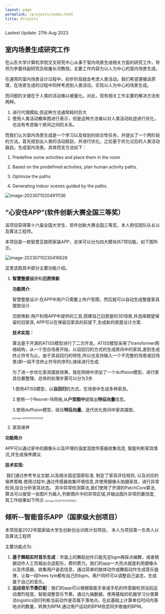 ```yaml
---
layout: page
permalink: /projects/index.html
title: Projects
---
```


Lastest Update: 27th Aug 2023&nbsp; 

## 室内场景生成研究工作

​		在山东大学计算机学院交叉研究中心从事于室内场景生成相关方面的研究工作，导师为李曼祎副研究员和屠长河教授。主要工作内容为以人为中心的室内场景生成。

​		在通常的室内场景设计过程中，初步阶段就会考虑人类活动。我们希望遵循该原理，在场景生成的过程中同样考虑到人类活动，实现以人为中心的场景生成。

而问题的关键在于人类的活动难以被量化。对此，现有相关工作主要的解决方法有两种。

1. 进行代理模拟,但这种方法通常耗时巨大
2. 使用人类活动概率图进行表示，但是这种方法难以对人类活动轨迹进行优化，也没有考虑每个房间之间的关系。

而我们认为室内场景生成是一个学习以及规划的综合性任务，并提出了一个两阶段的方法。首先规划出人类的活动路劲，并进行优化。之后基于优化过后的人类活动路劲，生成室内场景。具体而言方法如下：

1. Predefine some activities and place them in the room

2. Based on the predefined activities, plan human activity paths. 

3. Optimize the paths

4. Generating indoor scenes guided by the paths.


![image-20230710204911136](C:\Users\90302\AppData\Roaming\Typora\typora-user-images\image-20230710204911136.png)

 

 

 

## “心安住APP”(软件创新大赛全国三等奖）

该项目获得第十六届全国大学生、软件创新大赛全国三等奖。本人担任团队队长以及算法工程师。

本项目是一款智慧互联网家装APP，总体可以分为四大模块共7项功能，如下图所示。

![image-20230710230416628](C:\Users\90302\AppData\Roaming\Typora\typora-user-images\image-20230710230416628.png)

这里选取其中部分主要功能介绍。

1. **智慧整屋设计**和**旧房焕新**

   **功能简介**:

   智慧整屋设计:在APP中用户只需要上传户型图，然后就可以自动生成整屋家具摆放设计.

   旧房焕新:用户利用APP中提供的工具,搭建自己旧房屋的3D场景,并选择期望保留的旧家具, APP可以在保留旧家具的前提下,生成新的房屋设计方案.

   **技术实现：**

   ​		算法基于开源的ATISS模型进行了二次开发。ATISS模型采用了transformer网络结构，从一个空白场景开始，以自回归的方式的生成房间中的家具,直到生成终止符号为止。由于其自回归的特性,所以也支持输入一个不完整的场景或旧场景(即一段不含终止符号的序列),继续进行生成.

   为了进一步优化家具摆放效果，我在网络中添加了一个duffision模型，进行家具位置整理。总体的处理步骤可以分为3步.

   1.使用ATISS模型，以**自回归**的方式，在场景中生成多种家具。

   2.使用一个Resnet-18网络,从**户型图中**提取出**特征向量**信息。

   3.使用duffision模型，结合**特征向量**。迭代优化房间中家具摆放。

   <img src="C:\Users\90302\AppData\Roaming\Typora\typora-user-images\image-20230710231243143.png" alt="image-20230710231243143" style="zoom:50%;" />

2. 家具保养

**功能简介**

APP可以通过家中的摄像头以及环境的温度湿度传感器收集信息, 智能判断家具情况,并生成保养建议.

**技术实现:**

​		我们通过参考专业文献,以及相关固定国家标准, 制定了家具评估规则, 以及对应的保养策略.使用过程中,通过传感器收集环境信息,并使用摄像头拍摄家具，进行异常检测,综合分析家具状态。 其中异常检测算法,我们使用了开源的PatchCore算法, 算法可以接受一张图片为输入,判断图片中的异常区域,并输出图片异常的置信度, 其工作结果如下所示
<img src="C:\Users\90302\AppData\Roaming\Typora\typora-user-images\image-20230710232955622.png" alt="image-20230710232955622" style="zoom:50%;" /> 



## 倾听--智能音乐APP（国家级大创项目）

本项目是2022年国家级大学生创新创业训练计划项目。 本人为项目第一负责人以及算法工程师

主要功能点为:

1. **基于舞蹈实时音乐生成**：市面上的舞蹈创作只能先定bgm再踩点编舞，或者根据动作人工剪辑出合适配乐，费时费力。我们的app一大亮点就是利用摄像头以及传感器，收集用户姿态信息，通过简单的肢体动作或舞蹈动作生成音乐旋律，让每一段frees tyle都有自己的bgm。用户同时可以调整自己姿态，生成属于自己的音乐。
2. **运动音乐节奏匹配**：我们的app可以根据智能手表或手机的传感器检测当前运动激烈程度，智能调整音乐节奏。通过九轴数据，使用基础的机器学习分类算法logistics回归判断当前动作是否属于落地点。在此基础上计算单位时间内落地点的数量，转换为BPM.通过用户运动的BPM信息同步歌曲的BPM。




